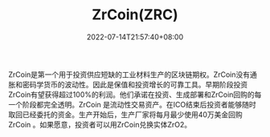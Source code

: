 ﻿---
weight: 
title: "ZrCoin(ZRC)"
description: "ZrCoin是第一个用于投资供应短缺的工业材料生产的区块链期权"
date: 2022-07-14T21:57:40+08:00
lastmod: 2022-07-14T16:45:40+08:00
draft: false
authors: ["seven"]
featuredImage: "zrcoinzrc.webp"
link: "https://zrcoin.io/"
tags: ["数字代币","ZrCoin(ZRC)"]
categories: ["navigation"]
navigation: ["数字代币"]
lightgallery: true
toc: true
pinned: false
recommend: false
recommend1: false
---
ZrCoin是第一个用于投资供应短缺的工业材料生产的区块链期权。ZrCoin没有通胀和密码学货币的波动性。因此是保值和投资增长的可靠工具。早期阶段投资ZrCoin有望获得超过100%的利润。他们承诺在投资、生成部署和ZrCoin回购的每一个阶段都完全透明。ZrCoin 是流动性交易资产。在ICO结束后投资者能够随时取回已经委托的资金。生产开始后，生产厂家将每月最少使用40万美金回购ZrCoin 。如果愿意，投资者可以用ZrCoin兑换实体ZrO2。
